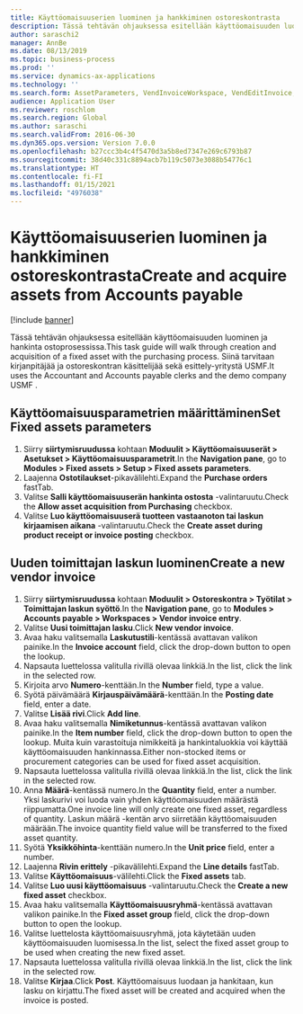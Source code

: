 ```yaml
---
title: Käyttöomaisuuserien luominen ja hankkiminen ostoreskontrasta
description: Tässä tehtävän ohjauksessa esitellään käyttöomaisuuden luominen ja hankinta ostoprosessissa.
author: saraschi2
manager: AnnBe
ms.date: 08/13/2019
ms.topic: business-process
ms.prod: ''
ms.service: dynamics-ax-applications
ms.technology: ''
ms.search.form: AssetParameters, VendInvoiceWorkspace, VendEditInvoice, VendTableLookup, InventItemIdLookupSimple, AssetTable
audience: Application User
ms.reviewer: roschlom
ms.search.region: Global
ms.author: saraschi
ms.search.validFrom: 2016-06-30
ms.dyn365.ops.version: Version 7.0.0
ms.openlocfilehash: b27ccc3b4c4f5470d3a5b8ed7347e269c6793b87
ms.sourcegitcommit: 38d40c331c8894acb7b119c5073e3088b54776c1
ms.translationtype: HT
ms.contentlocale: fi-FI
ms.lasthandoff: 01/15/2021
ms.locfileid: "4976038"
---
```

# <a name="create-and-acquire-assets-from-accounts-payable"></a><span data-ttu-id="9e356-103">Käyttöomaisuuserien luominen ja hankkiminen ostoreskontrasta</span><span class="sxs-lookup"><span data-stu-id="9e356-103">Create and acquire assets from Accounts payable</span></span>

[!include [banner](../../includes/banner.md)]

<span data-ttu-id="9e356-104">Tässä tehtävän ohjauksessa esitellään käyttöomaisuuden luominen ja hankinta ostoprosessissa.</span><span class="sxs-lookup"><span data-stu-id="9e356-104">This task guide will walk through creation and acquisition of a fixed asset with the purchasing process.</span></span>  <span data-ttu-id="9e356-105">Siinä tarvitaan kirjanpitäjää ja ostoreskontran käsittelijää sekä esittely-yritystä USMF.</span><span class="sxs-lookup"><span data-stu-id="9e356-105">It uses the Accountant and Accounts payable clerks and the demo company USMF .</span></span>


## <a name="set-fixed-assets-parameters"></a><span data-ttu-id="9e356-106">Käyttöomaisuusparametrien määrittäminen</span><span class="sxs-lookup"><span data-stu-id="9e356-106">Set Fixed assets parameters</span></span>
1. <span data-ttu-id="9e356-107">Siirry **siirtymisruudussa** kohtaan **Moduulit > Käyttöomaisuuserät > Asetukset > Käyttöomaisuusparametrit**.</span><span class="sxs-lookup"><span data-stu-id="9e356-107">In the **Navigation pane**, go to **Modules > Fixed assets > Setup > Fixed assets parameters**.</span></span>
2. <span data-ttu-id="9e356-108">Laajenna **Ostotilaukset**-pikavälilehti.</span><span class="sxs-lookup"><span data-stu-id="9e356-108">Expand the **Purchase orders** fastTab.</span></span>
3. <span data-ttu-id="9e356-109">Valitse **Salli käyttöomaisuuserän hankinta ostosta** -valintaruutu.</span><span class="sxs-lookup"><span data-stu-id="9e356-109">Check the **Allow asset acquisition from Purchasing** checkbox.</span></span>
4. <span data-ttu-id="9e356-110">Valitse **Luo käyttöomaisuuserä tuotteen vastaanoton tai laskun kirjaamisen aikana** -valintaruutu.</span><span class="sxs-lookup"><span data-stu-id="9e356-110">Check the **Create asset during product receipt or invoice posting** checkbox.</span></span>

## <a name="create-a-new-vendor-invoice"></a><span data-ttu-id="9e356-111">Uuden toimittajan laskun luominen</span><span class="sxs-lookup"><span data-stu-id="9e356-111">Create a new vendor invoice</span></span>
1. <span data-ttu-id="9e356-112">Siirry **siirtymisruudussa** kohtaan **Moduulit > Ostoreskontra > Työtilat > Toimittajan laskun syöttö**.</span><span class="sxs-lookup"><span data-stu-id="9e356-112">In the **Navigation pane**, go to **Modules > Accounts payable > Workspaces > Vendor invoice entry**.</span></span>
2. <span data-ttu-id="9e356-113">Valitse **Uusi toimittajan lasku**.</span><span class="sxs-lookup"><span data-stu-id="9e356-113">Click **New vendor invoice**.</span></span>
3. <span data-ttu-id="9e356-114">Avaa haku valitsemalla **Laskutustili**-kentässä avattavan valikon painike.</span><span class="sxs-lookup"><span data-stu-id="9e356-114">In the **Invoice account** field, click the drop-down button to open the lookup.</span></span>
4. <span data-ttu-id="9e356-115">Napsauta luettelossa valitulla rivillä olevaa linkkiä.</span><span class="sxs-lookup"><span data-stu-id="9e356-115">In the list, click the link in the selected row.</span></span>
5. <span data-ttu-id="9e356-116">Kirjoita arvo **Numero**-kenttään.</span><span class="sxs-lookup"><span data-stu-id="9e356-116">In the **Number** field, type a value.</span></span>
6. <span data-ttu-id="9e356-117">Syötä päivämäärä **Kirjauspäivämäärä**-kenttään.</span><span class="sxs-lookup"><span data-stu-id="9e356-117">In the **Posting date** field, enter a date.</span></span>
7. <span data-ttu-id="9e356-118">Valitse **Lisää rivi**.</span><span class="sxs-lookup"><span data-stu-id="9e356-118">Click **Add line**.</span></span>
8. <span data-ttu-id="9e356-119">Avaa haku valitsemalla **Nimiketunnus**-kentässä avattavan valikon painike.</span><span class="sxs-lookup"><span data-stu-id="9e356-119">In the **Item number** field, click the drop-down button to open the lookup.</span></span> <span data-ttu-id="9e356-120">Muita kuin varastoituja nimikkeitä ja hankintaluokkia voi käyttää käyttöomaisuuden hankinnassa.</span><span class="sxs-lookup"><span data-stu-id="9e356-120">Either non-stocked items or procurement categories can be used for fixed asset acquisition.</span></span>  
9. <span data-ttu-id="9e356-121">Napsauta luettelossa valitulla rivillä olevaa linkkiä.</span><span class="sxs-lookup"><span data-stu-id="9e356-121">In the list, click the link in the selected row.</span></span>
10. <span data-ttu-id="9e356-122">Anna **Määrä**-kentässä numero.</span><span class="sxs-lookup"><span data-stu-id="9e356-122">In the **Quantity** field, enter a number.</span></span> <span data-ttu-id="9e356-123">Yksi laskurivi voi luoda vain yhden käyttöomaisuuden määrästä riippumatta.</span><span class="sxs-lookup"><span data-stu-id="9e356-123">One invoice line will only create one fixed asset, regardless of quantity.</span></span> <span data-ttu-id="9e356-124">Laskun määrä -kentän arvo siirretään käyttöomaisuuden määrään.</span><span class="sxs-lookup"><span data-stu-id="9e356-124">The invoice quantity field value will be transferred to the fixed asset quantity.</span></span>  
11. <span data-ttu-id="9e356-125">Syötä **Yksikköhinta**-kenttään numero.</span><span class="sxs-lookup"><span data-stu-id="9e356-125">In the **Unit price** field, enter a number.</span></span>
12. <span data-ttu-id="9e356-126">Laajenna **Rivin erittely** -pikavälilehti.</span><span class="sxs-lookup"><span data-stu-id="9e356-126">Expand the **Line details** fastTab.</span></span>
13. <span data-ttu-id="9e356-127">Valitse **Käyttöomaisuus**-välilehti.</span><span class="sxs-lookup"><span data-stu-id="9e356-127">Click the **Fixed assets** tab.</span></span>
14. <span data-ttu-id="9e356-128">Valitse **Luo uusi käyttöomaisuus** -valintaruutu.</span><span class="sxs-lookup"><span data-stu-id="9e356-128">Check the **Create a new fixed asset** checkbox.</span></span>
15. <span data-ttu-id="9e356-129">Avaa haku valitsemalla **Käyttöomaisuusryhmä**-kentässä avattavan valikon painike.</span><span class="sxs-lookup"><span data-stu-id="9e356-129">In the **Fixed asset group** field, click the drop-down button to open the lookup.</span></span>
16. <span data-ttu-id="9e356-130">Valitse luettelosta käyttöomaisuusryhmä, jota käytetään uuden käyttöomaisuuden luomisessa.</span><span class="sxs-lookup"><span data-stu-id="9e356-130">In the list, select the fixed asset group to be used when creating the new fixed asset.</span></span>
17. <span data-ttu-id="9e356-131">Napsauta luettelossa valitulla rivillä olevaa linkkiä.</span><span class="sxs-lookup"><span data-stu-id="9e356-131">In the list, click the link in the selected row.</span></span>
18. <span data-ttu-id="9e356-132">Valitse **Kirjaa**.</span><span class="sxs-lookup"><span data-stu-id="9e356-132">Click **Post**.</span></span> <span data-ttu-id="9e356-133">Käyttöomaisuus luodaan ja hankitaan, kun lasku on kirjattu.</span><span class="sxs-lookup"><span data-stu-id="9e356-133">The fixed asset will be created and acquired when the invoice is posted.</span></span>  

